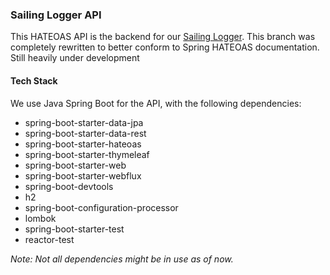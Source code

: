 ### Sailing Logger API
This HATEOAS API is the backend for our [Sailing Logger](https://github.com/Green-T-Den/sailing-logger).
This branch was completely rewritten to better conform to Spring HATEOAS documentation.
<br/>Still heavily under development

#### Tech Stack
We use Java Spring Boot for the API, with the following dependencies:

- spring-boot-starter-data-jpa
- spring-boot-starter-data-rest
- spring-boot-starter-hateoas
- spring-boot-starter-thymeleaf
- spring-boot-starter-web
- spring-boot-starter-webflux
- spring-boot-devtools
- h2
- spring-boot-configuration-processor
- lombok
- spring-boot-starter-test
- reactor-test

_Note: Not all dependencies might be in use as of now._

